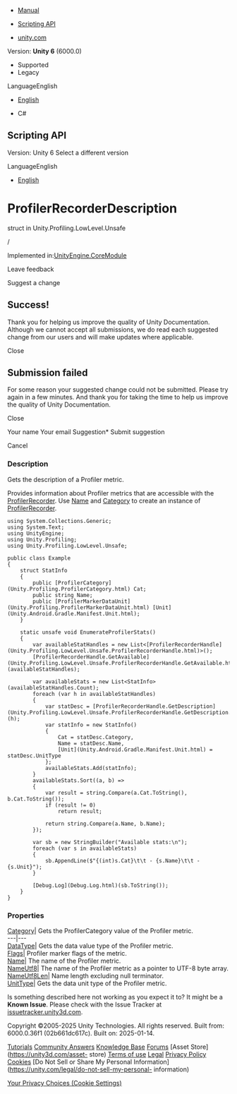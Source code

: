 [ ]()

  * [Manual](../Manual/index.html)
  * [Scripting API](../ScriptReference/index.html)

  * [unity.com](https://unity.com/)

Version: **Unity 6** (6000.0)

  * Supported
  * Legacy

LanguageEnglish

  * [English]()

  * C#

[ ](https://docs.unity3d.com)

## Scripting API

Version: Unity 6 Select a different version

LanguageEnglish

  * [English]()

# ProfilerRecorderDescription

struct in Unity.Profiling.LowLevel.Unsafe

/

Implemented in:[UnityEngine.CoreModule](UnityEngine.CoreModule.html)

Leave feedback

Suggest a change

## Success!

Thank you for helping us improve the quality of Unity Documentation. Although
we cannot accept all submissions, we do read each suggested change from our
users and will make updates where applicable.

Close

## Submission failed

For some reason your suggested change could not be submitted. Please <a>try
again</a> in a few minutes. And thank you for taking the time to help us
improve the quality of Unity Documentation.

Close

Your name Your email Suggestion* Submit suggestion

Cancel

[ ]()

### Description

Gets the description of a Profiler metric.

Provides information about Profiler metrics that are accessible with the
[ProfilerRecorder](Unity.Profiling.ProfilerRecorder.html). Use
[Name](Unity.Profiling.LowLevel.Unsafe.ProfilerRecorderDescription.Name.html)
and
[Category](Unity.Profiling.LowLevel.Unsafe.ProfilerRecorderDescription.Category.html)
to create an instance of
[ProfilerRecorder](Unity.Profiling.ProfilerRecorder.html).

    
    
    using System.Collections.Generic;
    using System.Text;
    using UnityEngine;
    using Unity.Profiling;
    using Unity.Profiling.LowLevel.Unsafe;  
      
    public class Example
    {
        struct StatInfo
        {
            public [ProfilerCategory](Unity.Profiling.ProfilerCategory.html) Cat;
            public string Name;
            public [ProfilerMarkerDataUnit](Unity.Profiling.ProfilerMarkerDataUnit.html) [Unit](Unity.Android.Gradle.Manifest.Unit.html);
        }  
      
        static unsafe void EnumerateProfilerStats()
        {
            var availableStatHandles = new List<[ProfilerRecorderHandle](Unity.Profiling.LowLevel.Unsafe.ProfilerRecorderHandle.html)>();
            [ProfilerRecorderHandle.GetAvailable](Unity.Profiling.LowLevel.Unsafe.ProfilerRecorderHandle.GetAvailable.html)(availableStatHandles);  
      
            var availableStats = new List<StatInfo>(availableStatHandles.Count);
            foreach (var h in availableStatHandles)
            {
                var statDesc = [ProfilerRecorderHandle.GetDescription](Unity.Profiling.LowLevel.Unsafe.ProfilerRecorderHandle.GetDescription.html)(h);
                var statInfo = new StatInfo()
                {
                    Cat = statDesc.Category,
                    Name = statDesc.Name,
                    [Unit](Unity.Android.Gradle.Manifest.Unit.html) = statDesc.UnitType
                };
                availableStats.Add(statInfo);
            }
            availableStats.Sort((a, b) =>
            {
                var result = string.Compare(a.Cat.ToString(), b.Cat.ToString());
                if (result != 0)
                    return result;  
      
                return string.Compare(a.Name, b.Name);
            });  
      
            var sb = new StringBuilder("Available stats:\n");
            foreach (var s in availableStats)
            {
                sb.AppendLine($"{(int)s.Cat}\t\t - {s.Name}\t\t - {s.Unit}");
            }  
      
            [Debug.Log](Debug.Log.html)(sb.ToString());
        }
    }
    

### Properties

[Category](Unity.Profiling.LowLevel.Unsafe.ProfilerRecorderDescription.Category.html)|
Gets the ProfilerCategory value of the Profiler metric.  
---|---  
[DataType](Unity.Profiling.LowLevel.Unsafe.ProfilerRecorderDescription.DataType.html)|
Gets the data value type of the Profiler metric.  
[Flags](Unity.Profiling.LowLevel.Unsafe.ProfilerRecorderDescription.Flags.html)|
Profiler marker flags of the metric.  
[Name](Unity.Profiling.LowLevel.Unsafe.ProfilerRecorderDescription.Name.html)|
The name of the Profiler metric.  
[NameUtf8](Unity.Profiling.LowLevel.Unsafe.ProfilerRecorderDescription.NameUtf8.html)|
The name of the Profiler metric as a pointer to UTF-8 byte array.  
[NameUtf8Len](Unity.Profiling.LowLevel.Unsafe.ProfilerRecorderDescription.NameUtf8Len.html)|
Name length excluding null terminator.  
[UnitType](Unity.Profiling.LowLevel.Unsafe.ProfilerRecorderDescription.UnitType.html)|
Gets the data unit type of the Profiler metric.  
  
Is something described here not working as you expect it to? It might be a
**Known Issue**. Please check with the Issue Tracker at
[issuetracker.unity3d.com](https://issuetracker.unity3d.com).

Copyright ©2005-2025 Unity Technologies. All rights reserved. Built from:
6000.0.36f1 (02b661dc617c). Built on: 2025-01-14.

[Tutorials](https://unity3d.com/learn) [Community
Answers](https://answers.unity3d.com) [Knowledge
Base](https://support.unity3d.com/hc/en-us)
[Forums](https://forum.unity3d.com) [Asset Store](https://unity3d.com/asset-
store) [Terms of use](https://docs.unity3d.com/Manual/TermsOfUse.html)
[Legal](https://unity.com/legal) [Privacy
Policy](https://unity.com/legal/privacy-policy)
[Cookies](https://unity.com/legal/cookie-policy) [Do Not Sell or Share My
Personal Information](https://unity.com/legal/do-not-sell-my-personal-
information)

[Your Privacy Choices (Cookie Settings)](javascript:void\(0\);)

